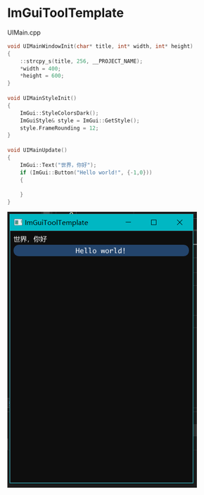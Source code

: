 ﻿# ImGuiToolTemplate
 


UIMain.cpp

```c++
void UIMainWindowInit(char* title, int* width, int* height)
{
    ::strcpy_s(title, 256, __PROJECT_NAME);
    *width = 400;
    *height = 600;
}

void UIMainStyleInit()
{
    ImGui::StyleColorsDark();
    ImGuiStyle& style = ImGui::GetStyle();
    style.FrameRounding = 12;
}

void UIMainUpdate()
{
    ImGui::Text("世界，你好");
    if (ImGui::Button("Hello world!", {-1,0}))
    {

    }
}
```

![](./doc/preview.png)